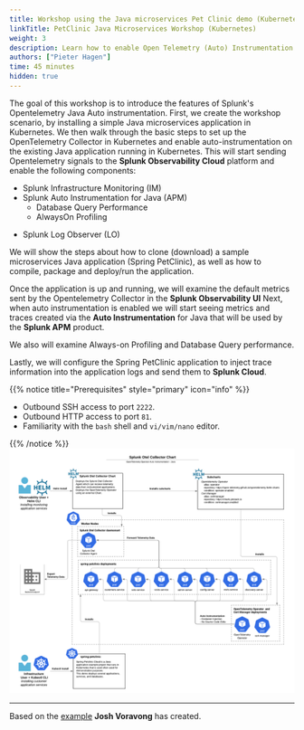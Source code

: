 ```yaml
---
title: Workshop using the Java microservices Pet Clinic demo (Kubernetes-based).
linkTitle: PetClinic Java Microservices Workshop (Kubernetes)
weight: 3
description: Learn how to enable Open Telemetry (Auto) Instrumentation for your Java-based application running in Kubernetes. Experience real-time monitoring and troubleshooting to help you maximize application behavior with end-to-end visibility.
authors: ["Pieter Hagen"]
time: 45 minutes
hidden: true
---
```


The goal of this workshop is to introduce the features of Splunk's Opentelemetry Java Auto instrumentation.
First, we create the workshop scenario, by installing a simple Java microservices application in Kubernetes.
We then walk through the basic steps to set up the OpenTelemetry Collector in Kubernetes and enable auto-instrumentation on the existing Java application running in Kubernetes.  This  will start sending Opentelemetry signals to the **Splunk Observability Cloud** platform and enable the following components:

* Splunk Infrastructure Monitoring (IM)
* Splunk Auto Instrumentation for Java (APM)
  * Database Query Performance
  * AlwaysOn Profiling
<!--   to be completed in  version 2.0
* Splunk Real User Monitoring (RUM)
* RUM to APM Correlation
-->
* Splunk Log Observer (LO)

We will show the steps about how to clone (download) a sample microservices Java application (Spring PetClinic), as well as how to compile, package and deploy/run the application.

Once the application is up and running, we will examine the default metrics sent by the Opentelemetry Collector in the **Splunk Observability UI** Next, when auto instrumentation is enabled we will start seeing metrics and traces created via the **Auto Instrumentation** for Java that will be used by the **Splunk APM** product.

We also will examine Always-on Profiling and Database Query performance.

<!--  to be completed in version 2.0
After that, we will instrument PetClinic's end user interface (HTML pages rendered by the application) with the **Splunk OpenTelemetry Javascript Libraries (RUM)** that will generate RUM traces around all the individual clicks and page loads executed by an end user.
-->

Lastly, we will configure the Spring PetClinic application to inject trace information into the application logs and send them to **Splunk Cloud**.

{{% notice title="Prerequisites" style="primary" icon="info" %}}

* Outbound SSH access to port `2222`.
* Outbound HTTP access to port `81`.
* Familiarity with the `bash` shell and `vi/vim/nano` editor.

{{% /notice %}}
![Splunk Otel Architecture](images/auto-instrumentation-java-diagram.png)

---
Based on the [example](https://github.com/signalfx/splunk-otel-collector-chart/blob/main/examples/enable-operator-and-auto-instrumentation/spring-petclinic-java.md) **Josh Voravong** has created.
